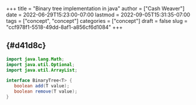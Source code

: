 +++
title = "Binary tree implementation in java"
author = ["Cash Weaver"]
date = 2022-06-29T15:23:00-07:00
lastmod = 2022-09-05T15:31:35-07:00
tags = ["concept", "concept"]
categories = ["concept"]
draft = false
slug = "ccf978f1-5518-49dd-8af1-a856cf6d1084"
+++

##  {#d41d8c}

```java
import java.lang.Math;
import java.util.Optional;
import java.util.ArrayList;

interface BinaryTree<T> {
   boolean add(T value);
   boolean remove(T value);
}
```
